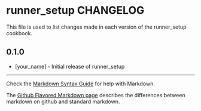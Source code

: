 runner_setup CHANGELOG
======================

This file is used to list changes made in each version of the runner_setup cookbook.

0.1.0
-----
- [your_name] - Initial release of runner_setup

- - -
Check the [Markdown Syntax Guide](http://daringfireball.net/projects/markdown/syntax) for help with Markdown.

The [Github Flavored Markdown page](http://github.github.com/github-flavored-markdown/) describes the differences between markdown on github and standard markdown.
